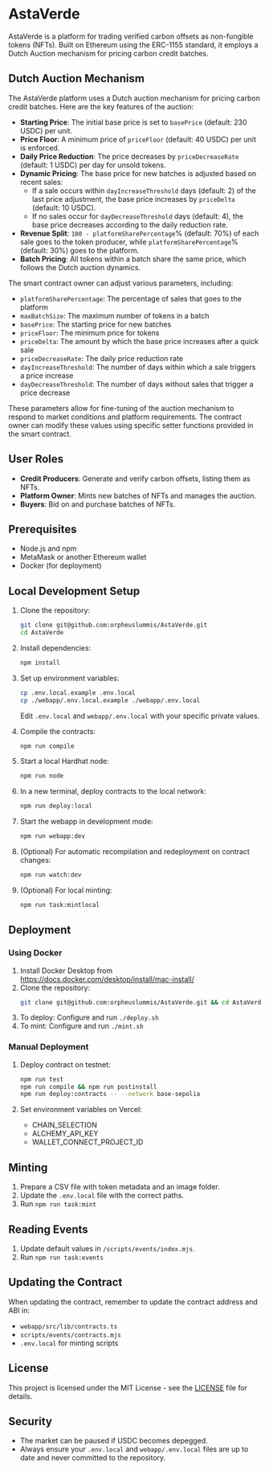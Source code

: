 # AstaVerde

AstaVerde is a platform for trading verified carbon offsets as non-fungible tokens (NFTs). Built on Ethereum using the ERC-1155 standard, it employs a Dutch Auction mechanism for pricing carbon credit batches.

## Dutch Auction Mechanism

The AstaVerde platform uses a Dutch auction mechanism for pricing carbon credit batches. Here are the key features of the auction:

-   **Starting Price**: The initial base price is set to `basePrice` (default: 230 USDC) per unit.
-   **Price Floor**: A minimum price of `priceFloor` (default: 40 USDC) per unit is enforced.
-   **Daily Price Reduction**: The price decreases by `priceDecreaseRate` (default: 1 USDC) per day for unsold tokens.
-   **Dynamic Pricing**: The base price for new batches is adjusted based on recent sales:
    -   If a sale occurs within `dayIncreaseThreshold` days (default: 2) of the last price adjustment, the base price increases by `priceDelta` (default: 10 USDC).
    -   If no sales occur for `dayDecreaseThreshold` days (default: 4), the base price decreases according to the daily reduction rate.
-   **Revenue Split**: `100 - platformSharePercentage`% (default: 70%) of each sale goes to the token producer, while `platformSharePercentage`% (default: 30%) goes to the platform.
-   **Batch Pricing**: All tokens within a batch share the same price, which follows the Dutch auction dynamics.

The smart contract owner can adjust various parameters, including:

-   `platformSharePercentage`: The percentage of sales that goes to the platform
-   `maxBatchSize`: The maximum number of tokens in a batch
-   `basePrice`: The starting price for new batches
-   `priceFloor`: The minimum price for tokens
-   `priceDelta`: The amount by which the base price increases after a quick sale
-   `priceDecreaseRate`: The daily price reduction rate
-   `dayIncreaseThreshold`: The number of days within which a sale triggers a price increase
-   `dayDecreaseThreshold`: The number of days without sales that trigger a price decrease

These parameters allow for fine-tuning of the auction mechanism to respond to market conditions and platform requirements. The contract owner can modify these values using specific setter functions provided in the smart contract.

## User Roles

-   **Credit Producers**: Generate and verify carbon offsets, listing them as NFTs.
-   **Platform Owner**: Mints new batches of NFTs and manages the auction.
-   **Buyers**: Bid on and purchase batches of NFTs.

## Prerequisites

-   Node.js and npm
-   MetaMask or another Ethereum wallet
-   Docker (for deployment)

## Local Development Setup

1. Clone the repository:

    ```bash
    git clone git@github.com:orpheuslummis/AstaVerde.git
    cd AstaVerde
    ```

2. Install dependencies:

    ```bash
    npm install
    ```

3. Set up environment variables:

    ```bash
    cp .env.local.example .env.local
    cp ./webapp/.env.local.example ./webapp/.env.local
    ```

    Edit `.env.local` and `webapp/.env.local` with your specific private values.

4. Compile the contracts:

    ```bash
    npm run compile
    ```

5. Start a local Hardhat node:

    ```bash
    npm run node
    ```

6. In a new terminal, deploy contracts to the local network:

    ```bash
    npm run deploy:local
    ```

7. Start the webapp in development mode:

    ```bash
    npm run webapp:dev
    ```

8. (Optional) For automatic recompilation and redeployment on contract changes:

    ```bash
    npm run watch:dev
    ```

9. (Optional) For local minting:
    ```bash
    npm run task:mintlocal
    ```

## Deployment

### Using Docker

1. Install Docker Desktop from https://docs.docker.com/desktop/install/mac-install/
2. Clone the repository:
    ```bash
    git clone git@github.com:orpheuslummis/AstaVerde.git && cd AstaVerde
    ```
3. To deploy: Configure and run `./deploy.sh`
4. To mint: Configure and run `./mint.sh`

### Manual Deployment

1. Deploy contract on testnet:

    ```bash
    npm run test
    npm run compile && npm run postinstall
    npm run deploy:contracts -- --network base-sepolia
    ```

2. Set environment variables on Vercel:
    - CHAIN_SELECTION
    - ALCHEMY_API_KEY
    - WALLET_CONNECT_PROJECT_ID

## Minting

1. Prepare a CSV file with token metadata and an image folder.
2. Update the `.env.local` file with the correct paths.
3. Run `npm run task:mint`

## Reading Events

1. Update default values in `/scripts/events/index.mjs`.
2. Run `npm run task:events`

## Updating the Contract

When updating the contract, remember to update the contract address and ABI in:

-   `webapp/src/lib/contracts.ts`
-   `scripts/events/contracts.mjs`
-   `.env.local` for minting scripts

## License

This project is licensed under the MIT License - see the [LICENSE](LICENSE) file for details.

## Security

-   The market can be paused if USDC becomes depegged.
-   Always ensure your `.env.local` and `webapp/.env.local` files are up to date and never committed to the repository.
